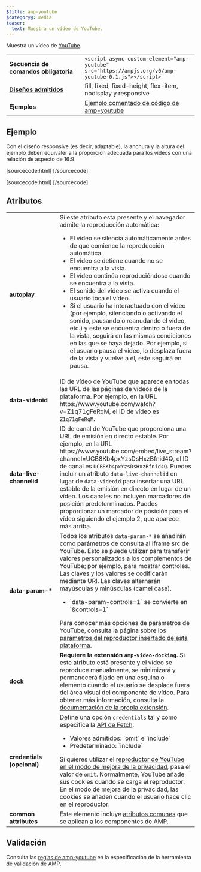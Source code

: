 ```yaml
---
$title: amp-youtube
$category@: media
teaser:
  text: Muestra un vídeo de YouTube.
---
```




<!--
       Copyright 2016 The AMP HTML Authors. All Rights Reserved.

       Licensed under the Apache License, Version 2.0 (the "License");
     you may not use this file except in compliance with the License.
     You may obtain a copy of the License at

     http://www.apache.org/licenses/LICENSE-2.0

     Unless required by applicable law or agreed to in writing, software
     distributed under the License is distributed on an "AS-IS" BASIS,
     WITHOUT WARRANTIES OR CONDITIONS OF ANY KIND, either express or implied.
     See the License for the specific language governing permissions and
     limitations under the License.
-->



Muestra un vídeo de [YouTube](https://www.youtube.com/).

<table>
  <tr>
    <td width="40%"><strong>Secuencia de comandos obligatoria</strong></td>
    <td><code>&lt;script async custom-element="amp-youtube" src="https://ampjs.org/v0/amp-youtube-0.1.js">&lt;/script></code></td>
  </tr>
  <tr>
    <td class="col-fourty"><strong><a href="../../../documentation/guides-and-tutorials/develop/style_and_layout/control_layout.md">Diseños admitidos</a></strong></td>
    <td>fill, fixed, fixed-height, flex-item, nodisplay y responsive</td>
  </tr>
  <tr>
    <td width="40%"><strong>Ejemplos</strong></td>
    <td><a href="https://ampbyexample.com/components/amp-youtube/">Ejemplo comentado de código de amp-youtube</a></td>
  </tr>
</table>

## Ejemplo <a name="example"></a>

Con el diseño responsive (es decir, adaptable), la anchura y la altura del ejemplo deben equivaler a la proporción adecuada para los vídeos con una relación de aspecto de 16:9:

[sourcecode:html]
<amp-youtube
    data-videoid="mGENRKrdoGY"
    layout="responsive"
    width="480" height="270"></amp-youtube>
  [/sourcecode]

  [sourcecode:html]
  <amp-youtube
      id="myLiveChannel"
      data-live-channelid="UCB8Kb4pxYzsDsHxzBfnid4Q"
      width="358"
      height="204"
      layout="responsive">
    <amp-img
      src="https://i.ytimg.com/vi/Wm1fWz-7nLQ/hqdefault_live.jpg"
      placeholder
      layout="fill"
      />
  </amp-youtube>
  [/sourcecode]

## Atributos <a name="attributes"></a>

<table>
  <tr>
    <td width="40%"><strong>autoplay</strong></td>
    <td>Si este atributo está presente y el navegador admite la reproducción automática:
      <ul>
        <li>El vídeo se silencia automáticamente antes de que comience la reproducción automática.
        </li>
        <li>El vídeo se detiene cuando no se encuentra a la vista.
        </li>
        <li>El vídeo continúa reproduciéndose cuando se encuentra a la vista.
        </li>
        <li>El sonido del vídeo se activa cuando el usuario toca el vídeo.
        </li>
        <li>Si el usuario ha interactuado con el vídeo (por ejemplo, silenciando o activando el sonido, pausando o reanudando el vídeo, etc.) y este se encuentra dentro o fuera de la vista, seguirá en las mismas condiciones en las que se haya dejado. Por ejemplo, si el usuario pausa el vídeo, lo desplaza fuera de la vista y vuelve a él, este seguirá en pausa.
        </li>
      </ul></td>
    </tr>
    <tr>
      <td width="40%"><strong>data-videoid</strong></td>
      <td>ID de vídeo de YouTube que aparece en todas las URL de las páginas de vídeos de la plataforma.
          Por ejemplo, en la URL https://www.youtube.com/watch?v=Z1q71gFeRqM, el ID de vídeo es <code>Z1q71gFeRqM</code>.</td>
      </tr>
      <tr>
        <td width="40%"><strong>data-live-channelid</strong></td>
        <td>ID de canal de YouTube que proporciona una URL de emisión en directo estable. Por ejemplo, en la URL https://www.youtube.com/embed/live_stream?channel=UCB8Kb4pxYzsDsHxzBfnid4Q, el ID de canal es <code>UCB8Kb4pxYzsDsHxzBfnid4Q</code>. Puedes incluir un atributo <code>data-live-channelid</code> en lugar de <code>data-videoid</code> para insertar una URL estable de la emisión en directo en lugar de un vídeo. Los canales no incluyen marcadores de posición predeterminados. Puedes proporcionar un marcador de posición para el vídeo siguiendo el ejemplo 2, que aparece más arriba.</td>
      </tr>
      <tr>
        <td width="40%"><strong>data-param-*</strong></td>
        <td>Todos los atributos <code>data-param-*</code> se añadirán como parámetros de consulta al iframe src de YouTube. Esto se puede utilizar para transferir valores personalizados a los complementos de YouTube; por ejemplo, para mostrar controles.
            Las claves y los valores se codificarán mediante URI. Las claves alternarán mayúsculas y minúsculas (camel case).
            <ul>
            <li>`data-param-controls=1` se convierte en `&amp;controls=1`</li>
          </ul>
          Para conocer más opciones de parámetros de YouTube, consulta la página sobre los <a href="https://developers.google.com/youtube/player_parameters">parámetros del reproductor insertado de esta plataforma</a>.
        </td>
      </tr>
      <tr>
        <td width="40%"><strong>dock</strong></td>
        <td><strong>Requiere la extensión <code>amp-video-docking</code>.</strong> Si este atributo está presente y el vídeo se reproduce manualmente, se minimizará y permanecerá fijado en una esquina o elemento cuando el usuario se desplace fuera del área visual del componente de vídeo.
            Para obtener más información, consulta la <a href="amp-video-docking.md">documentación de la propia extensión</a>.</td>
        </tr>
        <tr>
          <td width="40%"><strong>credentials (opcional)</strong></td>
          <td>Define una opción <code>credentials</code> tal y como especifica la <a href="https://fetch.spec.whatwg.org/">API de Fetch</a>.
            <ul>
              <li>Valores admitidos: `omit` e `include`</li>
              <li>Predeterminado: `include`</li>
            </ul>
            Si quieres utilizar el <a href="http://www.google.com/support/youtube/bin/answer.py?answer=141046">reproductor de YouTube en el modo de mejora de la privacidad</a>, pasa el valor de <code>omit</code>.
            Normalmente, YouTube añade sus cookies cuando se carga el reproductor. En el modo de mejora de la privacidad, las cookies se añaden cuando el usuario hace clic en el reproductor.</td>
          </tr>
          <tr>
            <td width="40%"><strong>common attributes</strong></td>
            <td>Este elemento incluye <a href="../../../documentation/guides-and-tutorials/learn/common_attributes.md">atributos comunes</a> que se aplican a los componentes de AMP.</td>
          </tr>
        </table>

## Validación <a name="validation"></a>

Consulta las [reglas de amp-youtube](https://github.com/ampproject/amphtml/blob/main/extensions/amp-youtube/validator-amp-youtube.protoascii) en la especificación de la herramienta de validación de AMP.
